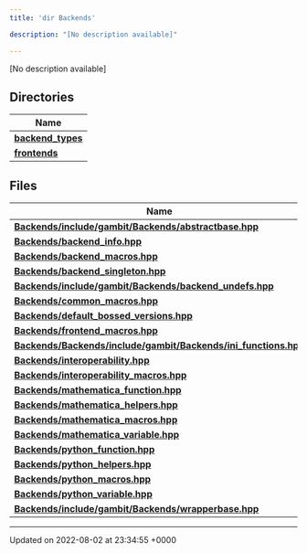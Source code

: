 ```yaml
---
title: 'dir Backends'

description: "[No description available]"

---
```







[No description available]

## Directories

| Name           |
| -------------- |
| **[backend_types](/documentation/code/main/files/dir_adaf5b9f3522268d0722b5bf192fb62e/#dir-backend-types)**  |
| **[frontends](/documentation/code/main/files/dir_c6faa5d145e7be4b4543e56b2cb9e577/#dir-frontends)**  |

## Files

| Name           |
| -------------- |
| **[Backends/include/gambit/Backends/abstractbase.hpp](/documentation/code/main/files/include_2gambit_2backends_2abstractbase_8hpp/#file-include/gambit/backends/abstractbase.hpp)**  |
| **[Backends/backend_info.hpp](/documentation/code/main/files/backend__info_8hpp/#file-backend-info.hpp)**  |
| **[Backends/backend_macros.hpp](/documentation/code/main/files/backend__macros_8hpp/#file-backend-macros.hpp)**  |
| **[Backends/backend_singleton.hpp](/documentation/code/main/files/backend__singleton_8hpp/#file-backend-singleton.hpp)**  |
| **[Backends/include/gambit/Backends/backend_undefs.hpp](/documentation/code/main/files/include_2gambit_2backends_2backend__undefs_8hpp/#file-include/gambit/backends/backend-undefs.hpp)**  |
| **[Backends/common_macros.hpp](/documentation/code/main/files/common__macros_8hpp/#file-common-macros.hpp)**  |
| **[Backends/default_bossed_versions.hpp](/documentation/code/main/files/default__bossed__versions_8hpp/#file-default-bossed-versions.hpp)**  |
| **[Backends/frontend_macros.hpp](/documentation/code/main/files/frontend__macros_8hpp/#file-frontend-macros.hpp)**  |
| **[Backends/Backends/include/gambit/Backends/ini_functions.hpp](/documentation/code/main/files/backends_2include_2gambit_2backends_2ini__functions_8hpp/#file-backends/include/gambit/backends/ini-functions.hpp)**  |
| **[Backends/interoperability.hpp](/documentation/code/main/files/interoperability_8hpp/#file-interoperability.hpp)**  |
| **[Backends/interoperability_macros.hpp](/documentation/code/main/files/interoperability__macros_8hpp/#file-interoperability-macros.hpp)**  |
| **[Backends/mathematica_function.hpp](/documentation/code/main/files/mathematica__function_8hpp/#file-mathematica-function.hpp)**  |
| **[Backends/mathematica_helpers.hpp](/documentation/code/main/files/mathematica__helpers_8hpp/#file-mathematica-helpers.hpp)**  |
| **[Backends/mathematica_macros.hpp](/documentation/code/main/files/mathematica__macros_8hpp/#file-mathematica-macros.hpp)**  |
| **[Backends/mathematica_variable.hpp](/documentation/code/main/files/mathematica__variable_8hpp/#file-mathematica-variable.hpp)**  |
| **[Backends/python_function.hpp](/documentation/code/main/files/python__function_8hpp/#file-python-function.hpp)**  |
| **[Backends/python_helpers.hpp](/documentation/code/main/files/python__helpers_8hpp/#file-python-helpers.hpp)**  |
| **[Backends/python_macros.hpp](/documentation/code/main/files/python__macros_8hpp/#file-python-macros.hpp)**  |
| **[Backends/python_variable.hpp](/documentation/code/main/files/python__variable_8hpp/#file-python-variable.hpp)**  |
| **[Backends/include/gambit/Backends/wrapperbase.hpp](/documentation/code/main/files/include_2gambit_2backends_2wrapperbase_8hpp/#file-include/gambit/backends/wrapperbase.hpp)**  |






-------------------------------

Updated on 2022-08-02 at 23:34:55 +0000
